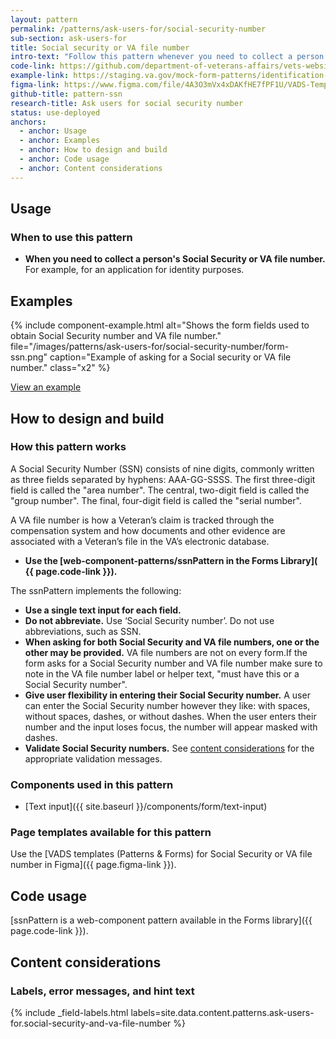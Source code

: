 ```yaml
---
layout: pattern
permalink: /patterns/ask-users-for/social-security-number
sub-section: ask-users-for
title: Social security or VA file number
intro-text: "Follow this pattern whenever you need to collect a person's Social Security or VA file number for an application."
code-link: https://github.com/department-of-veterans-affairs/vets-website/blob/main/src/platform/forms-system/src/js/web-component-patterns/ssnPattern.jsx
example-link: https://staging.va.gov/mock-form-patterns/identification-information
figma-link: https://www.figma.com/file/4A3O3mVx4xDAKfHE7fPF1U/VADS-Templates%2C-Patterns%2C-and-Forms?type=design&node-id=2988%3A23560&mode=design&t=93yXuwTXsWwWopry-1
github-title: pattern-ssn
research-title: Ask users for social security number
status: use-deployed
anchors:
  - anchor: Usage
  - anchor: Examples
  - anchor: How to design and build
  - anchor: Code usage
  - anchor: Content considerations
---
```


## Usage

### When to use this pattern

* **When you need to collect a person's Social Security or VA file number.** For example, for an application for identity purposes.

## Examples

{% include component-example.html alt="Shows the form fields used to obtain Social Security number and VA file number." file="/images/patterns/ask-users-for/social-security-number/form-ssn.png" caption="Example of asking for a Social security or VA file number." class="x2" %}

<a class="vads-c-action-link--blue" href="{{ page.example-link }}">
  View an example
</a>

## How to design and build

### How this pattern works

A Social Security Number (SSN) consists of nine digits, commonly written as three fields separated by hyphens: AAA-GG-SSSS. The first three-digit field is called the "area number". The central, two-digit field is called the "group number". The final, four-digit field is called the "serial number".

A VA file number is how a Veteran’s claim is tracked through the compensation system and how documents and other evidence are associated with a Veteran’s file in the VA’s electronic database.

* **Use the [web-component-patterns/ssnPattern in the Forms Library]( {{ page.code-link }}).**

The ssnPattern implements the following:

* **Use a single text input for each field.**
* **Do not abbreviate.** Use ‘Social Security number’. Do not use abbreviations, such as SSN.
* **When asking for both Social Security and VA file numbers, one or the other may be provided.** VA file numbers are not on every form.If the form asks for a Social Security number and VA file number make sure to note in the VA file number label or helper text, "must have this or a Social Security number".
* **Give user flexibility in entering their Social Security number.** A user can enter the Social Security number however they like: with spaces, without spaces, dashes, or without dashes. When the user enters their number and the input loses focus, the number will appear masked with dashes. 
* **Validate Social Security numbers.** See [content considerations](#content-considerations) for the appropriate validation messages.

### Components used in this pattern

* [Text input]({{ site.baseurl }}/components/form/text-input)

### Page templates available for this pattern

Use the [VADS templates (Patterns & Forms) for Social Security or VA file number in Figma]({{ page.figma-link }}).

## Code usage

[ssnPattern is a web-component pattern available in the Forms library]({{ page.code-link }}).

## Content considerations

### Labels, error messages, and hint text

{% include _field-labels.html labels=site.data.content.patterns.ask-users-for.social-security-and-va-file-number %}